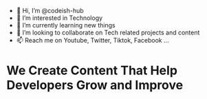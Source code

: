 - 👋 Hi, I’m @codeish-hub
- 👀 I’m interested in Technology
- 🌱 I’m currently learning new things
- 💞️ I’m looking to collaborate on Tech related projects and content
- 📫 Reach me on Youtube, Twitter, Tiktok, Facebook ...

# We Create Content That Help Developers Grow and Improve

<!---
codeish-hub/codeish-hub is a ✨ special ✨ repository because its `README.md` (this file) appears on your GitHub profile.
You can click the Preview link to take a look at your changes.
--->
